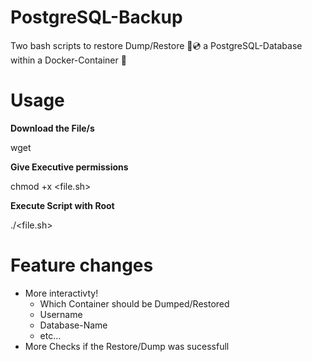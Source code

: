 # PostgreSQL-Backup

Two bash scripts to restore Dump/Restore 💾💿 a PostgreSQL-Database within a Docker-Container 🐋


# Usage

**Download the File/s**

wget <link>  

**Give Executive permissions**

chmod +x <file.sh>

**Execute Script with Root**

./<file.sh>


# Feature changes

- More interactivty!
    - Which Container should be Dumped/Restored
    - Username
    - Database-Name
    - etc...
- More Checks if the Restore/Dump was sucessfull
